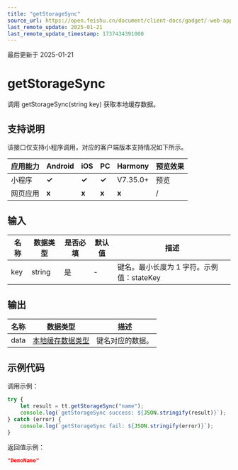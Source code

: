 ```yaml
---
title: "getStorageSync"
source_url: https://open.feishu.cn/document/client-docs/gadget/-web-app-api/cache/getstoragesync
last_remote_update: 2025-01-21
last_remote_update_timestamp: 1737434391000
---
```

最后更新于 2025-01-21

# getStorageSync

调用 getStorageSync(string key) 获取本地缓存数据。

## 支持说明

该接口仅支持小程序调用，对应的客户端版本支持情况如下所示。

应用能力 | Android | iOS | PC | Harmony | 预览效果
--- | --- | --- | --- | --- | ---
小程序 | **✓** | **✓** | **✓** | V7.35.0+ | 预览
网页应用 | **x** | **x** | **x** | **x** | /

## 输入

名称 | 数据类型 | 是否必填 | 默认值 | 描述
--- | --- | --- | --- | ---
key | string | 是 | \- | 键名。最小长度为 1 字符。示例值：stateKey

## 输出

名称 | 数据类型 | 描述
--- | --- | ---
data | [本地缓存数据类型](https://open.feishu.cn/document/uYjL24iN/uMTOz4yM5MjLzkzM) | 键名对应的数据。

## 示例代码

调用示例：

```js
try {
    let result = tt.getStorageSync("name");
    console.log(`getStorageSync success: ${JSON.stringify(result)}`);
} catch (error) {
    console.log(`getStorageSync fail: ${JSON.stringify(error)}`);
}
```

返回值示例：
```json
"DemoName"
```
